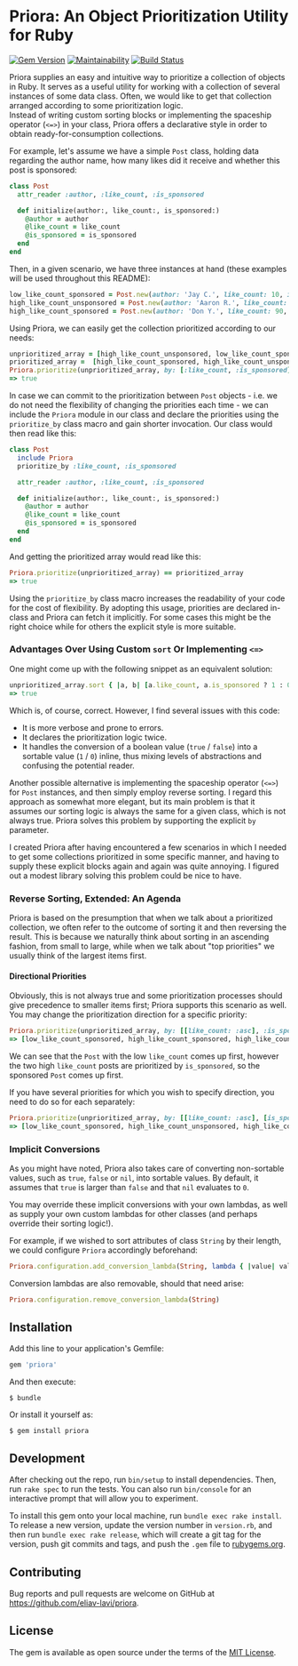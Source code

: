 # Priora: An Object Prioritization Utility for Ruby
[![Gem Version](https://badge.fury.io/rb/priora.svg)](https://badge.fury.io/rb/priora)
[![Maintainability](https://api.codeclimate.com/v1/badges/7a45f13797375a92b558/maintainability)](https://codeclimate.com/github/eliav-lavi/priora/maintainability)
[![Build Status](https://travis-ci.org/eliav-lavi/priora.svg?branch=master)](https://travis-ci.org/eliav-lavi/priora)

Priora supplies an easy and intuitive way to prioritize a collection of objects in Ruby.
It serves as a useful utility for working with a collection of several instances of some data class.
Often, we would like to get that collection arranged according to some prioritization logic.  
Instead of writing custom sorting blocks or implementing the spaceship operator (`<=>`) in your class,
Priora offers a declarative style in order to obtain ready-for-consumption collections.

For example, let's assume we have a simple `Post` class, holding data regarding the author name,
how many likes did it receive and whether this post is sponsored:

```ruby
class Post
  attr_reader :author, :like_count, :is_sponsored

  def initialize(author:, like_count:, is_sponsored:)
    @author = author
    @like_count = like_count
    @is_sponsored = is_sponsored
  end
end
``` 

Then, in a given scenario, we have three instances at hand (these examples will be used throughout this README):

```ruby
low_like_count_sponsored = Post.new(author: 'Jay C.', like_count: 10, is_sponsored: true)
high_like_count_unsponsored = Post.new(author: 'Aaron R.', like_count: 90, is_sponsored: false)
high_like_count_sponsored = Post.new(author: 'Don Y.', like_count: 90, is_sponsored: true)
```

Using Priora, we can easily get the collection prioritized according to our needs:

```ruby
unprioritized_array = [high_like_count_unsponsored, low_like_count_sponsored, high_like_count_sponsored]
prioritized_array =  [high_like_count_sponsored, high_like_count_unsponsored, low_like_count_sponsored]
Priora.prioritize(unprioritized_array, by: [:like_count, :is_sponsored]) == prioritized_array
=> true
```

In case we can commit to the prioritization between `Post` objects - i.e. we do not need the flexibility of
changing the priorities each time - we can include the `Priora` module in our class and
declare the priorities using the `prioritize_by` class macro and gain shorter invocation.
Our class would then read like this:
 
```ruby
class Post
  include Priora
  prioritize_by :like_count, :is_sponsored

  attr_reader :author, :like_count, :is_sponsored

  def initialize(author:, like_count:, is_sponsored:)
    @author = author
    @like_count = like_count
    @is_sponsored = is_sponsored
  end
end
``` 

And getting the prioritized array would read like this:

```ruby
Priora.prioritize(unprioritized_array) == prioritized_array
=> true
```

Using the `prioritize_by` class macro increases the readability of your code for the cost of flexibility.
By adopting this usage, priorities are declared in-class and Priora can fetch it implicitly.
For some cases this might be the right choice while for others the explicit style is more suitable.

### Advantages Over Using Custom `sort` Or Implementing `<=>` 
One might come up with the following snippet as an equivalent solution:

```ruby
unprioritized_array.sort { |a, b| [a.like_count, a.is_sponsored ? 1 : 0 ] <=> [b.like_count, b.is_sponsored ? 1 : 0] }.reverse == prioritized_array
=> true
```

Which is, of course, correct. However, I find several issues with this code:
* It is more verbose and prone to errors.
* It declares the prioritization logic twice.
* It handles the conversion of a boolean value (`true` / `false`) into a sortable value (`1` / `0`) inline,
thus mixing levels of abstractions and confusing the potential reader.

Another possible alternative is implementing the spaceship operator (`<=>`) for `Post` instances,
and then simply employ reverse sorting.
I regard this approach as somewhat more elegant, but its main problem is that it assumes our sorting logic is always the same
for a given class, which is not always true.
Priora solves this problem by supporting the explicit `by` parameter.

I created Priora after having encountered a few scenarios in which I needed to get some collections prioritized in some
specific manner, and having to supply these explicit blocks again and again was quite annoying.
I figured out a modest library solving this problem could be nice to have.  

### Reverse Sorting, Extended: An Agenda

Priora is based on the presumption that when we talk about a prioritized collection,
we often refer to the outcome of sorting it and then reversing the result.
This is because we naturally think about sorting in an ascending fashion, from small to large,
while when we talk about "top priorities" we usually think of the largest items first.

#### Directional Priorities

Obviously, this is not always true and some prioritization processes should give precedence to smaller items first;
Priora supports this scenario as well.
You may change the prioritization direction for a specific priority:

```ruby
Priora.prioritize(unprioritized_array, by: [[like_count: :asc], :is_sponsored])
=> [low_like_count_sponsored, high_like_count_sponsored, high_like_count_unsponsored]
```

We can see that the `Post` with the low `like_count` comes up first,
however the two high `like_count` posts are prioritized by `is_sponsored`, so the sponsored `Post` comes up first.

If you have several priorities for which you wish to specify direction, you need to do so for each separately:
```ruby
Priora.prioritize(unprioritized_array, by: [[like_count: :asc], [is_sponsored: :asc]])
=> [low_like_count_sponsored, high_like_count_unsponsored, high_like_count_sponsored]
```

### Implicit Conversions

As you might have noted, Priora also takes care of converting non-sortable values,
such as `true`, `false` or `nil`, into sortable values.
By default, it assumes that `true` is larger than `false` and that `nil` evaluates to `0`.  

You may override these implicit conversions with your own lambdas,
as well as supply your own custom lambdas for other classes (and perhaps override their sorting logic!).

For example, if we wished to sort attributes of class `String` by their length,
we could configure `Priora` accordingly beforehand:

```ruby
Priora.configuration.add_conversion_lambda(String, lambda { |value| value.length })
```

Conversion lambdas are also removable, should that need arise:

```ruby
Priora.configuration.remove_conversion_lambda(String)
```

## Installation

Add this line to your application's Gemfile:

```ruby
gem 'priora'
```

And then execute:

    $ bundle

Or install it yourself as:

    $ gem install priora

## Development

After checking out the repo, run `bin/setup` to install dependencies. Then, run `rake spec` to run the tests. You can also run `bin/console` for an interactive prompt that will allow you to experiment.

To install this gem onto your local machine, run `bundle exec rake install`. To release a new version, update the version number in `version.rb`, and then run `bundle exec rake release`, which will create a git tag for the version, push git commits and tags, and push the `.gem` file to [rubygems.org](https://rubygems.org).

## Contributing

Bug reports and pull requests are welcome on GitHub at https://github.com/eliav-lavi/priora.

## License

The gem is available as open source under the terms of the [MIT License](https://opensource.org/licenses/MIT).
